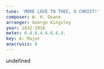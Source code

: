 ```yaml
---
tune: 'MORE LOVE TO THEE, O CHRIST!'
composer: W. H. Doane
arranger: George Kingsley
year: 1832-1916
meter: 6.4.6.4.6.6.6.4.
key: A♭ Major
anacrusis: 0
---
```

undefined